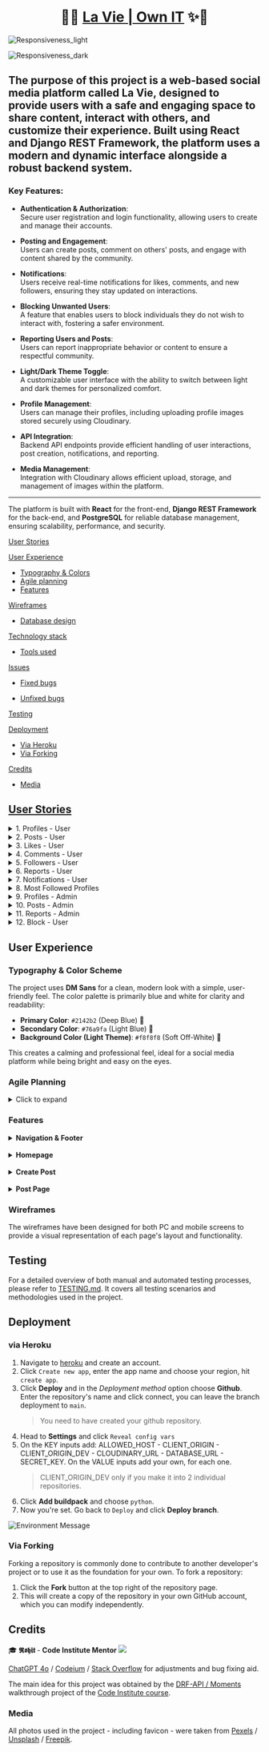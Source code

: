 <h1 align="center">📱✨ <a href=https://la-vie-pp5-c334770967ef.herokuapp.com/>La Vie | Own IT</a> ✨📱</h1>

![Responsiveness_light](documentation/images_gifs/responsive_light.png)

![Responsiveness_dark](documentation/images_gifs/responsive_dark.png)

## The purpose of this project is a web-based social media platform called **La Vie**, designed to provide users with a safe and engaging space to share content, interact with others, and customize their experience. Built using **React** and **Django REST Framework**, the platform uses a modern and dynamic interface alongside a robust backend system.

### Key Features:

- **Authentication & Authorization**:  
  Secure user registration and login functionality, allowing users to create and manage their accounts.

- **Posting and Engagement**:  
  Users can create posts, comment on others' posts, and engage with content shared by the community.

- **Notifications**:  
  Users receive real-time notifications for likes, comments, and new followers, ensuring they stay updated on interactions.

- **Blocking Unwanted Users**:  
  A feature that enables users to block individuals they do not wish to interact with, fostering a safer environment.

- **Reporting Users and Posts**:  
  Users can report inappropriate behavior or content to ensure a respectful community.

- **Light/Dark Theme Toggle**:  
  A customizable user interface with the ability to switch between light and dark themes for personalized comfort.

- **Profile Management**:  
  Users can manage their profiles, including uploading profile images stored securely using Cloudinary.

- **API Integration**:  
  Backend API endpoints provide efficient handling of user interactions, post creation, notifications, and reporting.

- **Media Management**:  
  Integration with Cloudinary allows efficient upload, storage, and management of images within the platform.

---

The platform is built with **React** for the front-end, **Django REST Framework** for the back-end, and **PostgreSQL** for reliable database management, ensuring scalability, performance, and security.

[User Stories](#user-stories)

[User Experience](#user-experience)

- [Typography & Colors](#typography--color-scheme)
- [Agile planning](#agile-planning)
- [Features](#features)

[Wireframes](#wireframes)

- [Database design](#database-design)

[Technology stack](#technology-stack)

- [Tools used](#tools-used)

[Issues](#issues)

- [Fixed bugs](#fixed-bugs)

- [Unfixed bugs](#unfixed-bugs)

[Testing](#testing)

[Deployment](#deployment)

- [Via Heroku](#via-heroku)
- [Via Forking](#via-forking)

[Credits](#credits)

- [Media](#media)

## [User Stories](https://github.com/users/Dimitris112/projects/8/views/1)

<details>
<summary>1. Profiles - User</summary>

- **As a** user, **I want** a profile with my name, password, email, and profile picture **to** personalize my account.
- **Acceptance:** Users can upload a profile picture, update their name and password, and view stored profile information.

</details>

<details>
<summary>2. Posts - User</summary>

- **As a** user, **I want** to create posts with text and optional images **to** share content with others.
- **Acceptance:** Users can write text, upload an image, save posts to the database, edit or delete their own posts, and report posts displayed on the feed.

</details>

<details>
<summary>3. Likes - User</summary>

- **As a** user, **I want** to like posts **to** show appreciation for content.
- **Acceptance:** Users can click a "like" button, see the like count update dynamically, and unlike a post.

</details>

<details>
<summary>4. Comments - User</summary>

- **As a** user, **I want** to comment on posts **to** engage in discussions.
- **Acceptance:** Users can add a comment to any post, view comments in chronological order under the post, edit them, and delete their own comments.

</details>

<details>
<summary>5. Followers - User</summary>

- **As a** user, **I want** to follow or unfollow other users **to** see their posts on my feed.
- **Acceptance:** Users can follow or unfollow others with a button click, follow relationships are saved to the database, and users can see the number of followers and following on their profile.

</details>

<details>
<summary>6. Reports - User</summary>

- **As a** user, **I want** to report inappropriate posts and profiles **to** help the platform maintain a safe environment.
- **Acceptance:** Users can click a "report" button on posts or profiles, provide a reason, and save it to the database. Users can view reported posts and profiles on a dedicated page. Admins can view a list of reported posts and profiles.

</details>

<details>
<summary>7. Notifications - User</summary>

- **As a** user, **I want** to receive notifications for actions like likes, comments, and follows **to** stay updated on interactions.
- **Acceptance:** Users receive notifications for new likes, comments, and follows, which are stored and displayed in a notifications panel. Users can mark notifications as read.

</details>

<details>
<summary>8. Most Followed Profiles</summary>

- **As a** user, **I want** to see a list of the most followed profiles **to** discover popular users and engage with trending content.
- **Acceptance:** Users can view a ranked list of profiles with the highest follower counts, including the username and profile picture. Users can click on a profile to visit their page and follow/unfollow them. The list updates dynamically as follower counts change.

</details>

<details>
<summary>9. Profiles - Admin</summary>

- **As an** admin, **I want** to manage user profiles **to** deactivate or delete accounts if needed.
- **Acceptance:** Admin can view a list of all user profiles with their email and creation date, deactivate a user account, permanently delete a user account, and deactivated accounts cannot log in.

</details>

<details>
<summary>10. Posts - Admin</summary>

- **As an** admin, **I want** to manage posts **to** remove inappropriate content from the platform.
- **Acceptance:** Admin can view all posts with filters for date, user, or flagged posts, delete any post, and permanently remove deleted posts from the database. Admin actions are logged for accountability.

</details>

<details>
<summary>11. Reports - Admin</summary>

- **As an** admin, **I want** to view all submitted reports **to** take action on inappropriate content.
- **Acceptance:** Admin can view all submitted reports with details like the post, reason, and reporting user. Admin can take action directly from the report (e.g., delete post, warn user, or dismiss report). Admin can filter reports by status (pending, resolved), and resolved reports are marked as reviewed and archived for record-keeping.

</details>

<details>
<summary>12. Block - User</summary>

- **As a** user, **I want** to block other users **to** prevent them from interacting with me or seeing my posts.
- **Acceptance:** Users can block another user from their profile or the blocked user's profile. Once blocked, the user cannot follow, comment on, or like the blocker’s posts. Blocked users cannot send direct messages or interact with the blocker in any way. The user can unblock someone at any time from their profile, and blocked users are removed from the user's followers and following list.

</details>

## User Experience

### Typography & Color Scheme

The project uses **DM Sans** for a clean, modern look with a simple, user-friendly feel. The color palette is primarily blue and white for clarity and readability:

- **Primary Color**: `#2142b2` (Deep Blue) 🔵
- **Secondary Color**: `#76a9fa` (Light Blue) 🔵
- **Background Color (Light Theme)**: `#f8f8f8` (Soft Off-White) 🤍

This creates a calming and professional feel, ideal for a social media platform while being bright and easy on the eyes.

### Agile Planning

<details>
<summary>Click to expand</summary>

This project was developed using agile methodologies over a span of approximately three weeks. The development process included the use of various labels such as "documentation," "good first issue," and "enhancement" to organize tasks and streamline progress. An MVP (Minimum Viable Product) milestone was established to focus on delivering essential features. Additionally, an "Enhancement" milestone was added to accommodate improvements and refinements throughout the project. Each user story is accompanied by a comprehensive set of acceptance criteria, ensuring that all functionalities are well defined and meet completion standards. For more details, you can view the kanban board [here](https://github.com/users/Dimitris112/projects/8).

<div style="text-align: center;">
    <img src="documentation/images_gifs/kanban_board.png" alt="Kanban board" style="max-width: 55%; height: auto;">
</div>

</details>

### Features

<details>
    <summary><strong>Navigation & Footer</strong></summary>
    <p>
        The navigation bar includes the <strong>🏠</strong> and <strong>Profile</strong> links. For logged-in users, it includes the <strong>Sign In</strong>, <strong>Sign Up</strong>, <strong>Feed</strong>, <strong>Liked</strong>, light/dark toggle button, and a <strong>🔔</strong> (notifications) bell.
    </p>
    <p>
        The footer displays <em>© 2025 La Vie | Educational project by Dimitris</em> followed by <a href="https://www.linkedin.com/in/dimitrios-thlivitis/" target="_blank">My LinkedIn</a> and <a href="https://github.com/Dimitris112/La-Vie-pp5" target="_blank">My GitHub</a>.
    </p>
    <p>
        These elements are managed using React components, which are rendered globally across the app.
    </p>
    <ul>
        <li>Clicking the <em>🏠</em> takes the users back to the homepage.</li>
        <li>Clicking the <em>Profile</em> takes the users to the profile page.</li>
        <li>Clicking the <em>Sign In</em> takes the users to the sign-in page.</li>
        <li>Clicking the <em>Sign Up</em> takes the users to the sign-up page.</li>
        <li>Clicking the <em>Feed</em> takes the users to the feed page.</li>
        <li>Clicking the <em>Liked</em> takes the users to the liked posts page.</li>
        <li>Clicking the <em>🔔</em> opens the notifications panel.</li>
        <li>Clicking the light/dark toggle changes the theme of the page.</li>
    </ul>
    <div style="text-align: center;">
        <div style="display: inline-block; margin: 10px;">
            <img src="documentation/images_gifs/navbar_dark_mobile_nonloggedin.png" alt="Navbar dark mobile non-logged-in" style="max-width: 55%; height: 65px;">
            <img src="documentation/images_gifs/navbar_dark_pc_loggedin.png" alt="Navbar dark PC logged-in" style="max-width: 55%; height: 65px;">
            <img src="documentation/images_gifs/navbar_dark_pc_nonloggedin.png" alt="Navbar dark PC non-logged-in" style="max-width: 55%; height: 65px;">
            <img src="documentation/images_gifs/navbar_light_mobile_loggedin.png" alt="Navbar light mobile logged-in" style="max-width: 55%; height: 65px;">
            <img src="documentation/images_gifs/navbar_light_mobile_nonloggedin.png" alt="Navbar light mobile non-logged-in" style="max-width: 55%; height: 65px;">
            <img src="documentation/images_gifs/navbar_light_pc_loggedin.png" alt="Navbar light PC logged-in" style="max-width: 55%; height: 65px;">
            <img src="documentation/images_gifs/navbar_light_pc_nonloggedin.png" alt="Navbar light PC non-logged-in" style="max-width: 55%; height: 65px;">
        </div>
    </div>
    <div style="text-align: center;">
        <img src="documentation/images_gifs/footer.png" alt="Footer with a text and two icons" style="max-width: 55%; height: auto; margin: 10px;">
    </div>
</details>

<br>

<details>
  <summary><strong>Homepage</strong></summary>
  <p>
      The homepage serves as the entry point for users, displaying a dynamic feed of posts. On the top-left side of the PC view, there's the platform's logo, which acts as an anchor link to the homepage, allowing users to return to the feed at any time. Next to the logo is the <strong>Add Post</strong> button, which directs users to the <em>create post</em> page where they can share content.
      </p>
  <p>
      Users can see a <strong>search posts bar</strong> that allows them to search for posts or authors by typing letters. This search functionality displays matching results in real-time refreshed every second.
  </p>
  <p>
       Also, the right side of the screen showcases a list of the <strong>most followed profiles</strong>, and users can follow or unfollow profiles directly from this section.
  </p>

  <div style="text-align: center;">
        <div style="display: inline-block; margin: 10px;">
            <img src="documentation/images_gifs/homepage_dark_mobile.png" alt="Homepage dark mobile" style="max-width: 55%; height: auto;">
            <img src="documentation/images_gifs/homepage_dark_pc.png" alt="Homepage dark PC" style="max-width: 55%; height: auto;">
            <img src="documentation/images_gifs/homepage_light_mobile.png" alt="Homepage light mobile" style="max-width: 55%; height: auto;">
            <img src="documentation/images_gifs/homepage_light_pc.png" alt="Homepage light PC" style="max-width: 55%; height: auto;">
        </div>
  </div>

</details>

<br>

<details>
    <summary><strong>Create Post</strong></summary>
    <p>
        The <strong>Create Post</strong> feature allows users to upload posts that include an image, a title, and content. To create a post, users click the <strong>"Upload"</strong> icon.
    </p>
    <p>
        Below the upload icon, there is a <strong>"Click to upload an image"</strong> message, guiding users to upload an image for their post. This is followed by a note indicating the <strong>maximum width and height</strong> of the image (4096px) and the <strong>maximum file size</strong> (2MB).
    </p>
    <p>
        Next, users are prompted to enter the <strong>Title</strong> of their post and provide <strong>Content</strong> for the post description.
    </p>
    <p>
        At the bottom of the page, users have the option to click on either a <strong>Cancel</strong> or a <strong>Create</strong> button. The <strong>Create</strong> button will remain disabled until the user has filled out all required fields: image, title, and content.
    </p>
    <p>
        Once the post is created, the user is redirected to the post's dedicated page where they can view or add comments. If no comments have been made yet, a message will appear: <strong>"No comments yet! Be the first one to comment!"</strong>
    </p>

  <div style="text-align: center;">
        <img src="documentation/images_gifs/create_post_light_dark.gif" alt="Create Post gif" style="max-width: 55%; height: auto;">
  </div>

</details>

<br>

<details>
    <summary><strong>Post Page</strong></summary>
    <p>
        On the <strong>Post Page</strong>, users can view the full post with the following components:
    </p>
    <ul>
        <li><strong>Post Image:</strong> The image associated with the post.</li>
        <li><strong>Author Information:</strong> The username and avatar of the post's author.</li>
        <li><strong>Title:</strong> The title of the post.</li>
        <li><strong>Content:</strong> The full content of the post.</li>
    </ul>
    <p>
        Along with the post content, users will see the following interaction buttons:
    </p>
    <ul>
        <li><strong>Like Button:</strong> Represented by a heart emoji, this allows users to "like" the post. When hovering over the heart, the overlay text "Like post" is shown. A user must be logged in and not be the post owner to like the post.</li>
        <li><strong>Comments Button:</strong> Represented by dialogue cloud emojis, this button allows users to view and post comments. The overlay text "Total comments" is shown when hovering over it.</li>
        <li><strong>Views Count:</strong> Displayed as an eye emoji, showing the total number of views the post has received. Hovering over it shows the overlay text "Total views."</li>
        <li><strong>Report Button:</strong> Represented by a flag emoji, this allows users to report a post. When hovering over it, the overlay text "Report post" is shown. To report, users must be logged in and cannot be the owner of the post.</li>
    </ul>
    <p>
        To interact with the "Like" and "Report" buttons, users must be logged in and cannot be the owner of the post.
    </p>
    <p>
        Below the post content, there is a <strong>Comments Section</strong> where users can:
    </p>
    <ul>
        <li><strong>Write a Comment:</strong> Users can type in a comment in a text area with the placeholder text "Write your comment...". The <strong>Post</strong> button below the text area is disabled until at least one character is entered into the comment box.</li>
        <li><strong>Display of Comments:</strong> Comments are shown below the post in chronological order.</li>
        <li><strong>Infinite Scroll:</strong> The comments section includes infinite scroll functionality, allowing users to smoothly scroll through comments as they load more.</li>
        <li><strong>Comment Editing and Deleting:</strong> Users can edit or delete their own comments.</li>
    </ul>
    <p>
        To leave a comment, users must be logged in.
    </p>

  <div style="text-align: center;">
        <img src="documentation/images_gifs/post_page_light_dark.gif" alt="Post page functionality" style="max-width: 55%; height: auto;">
    </div>

</details>

### Wireframes

The wireframes have been designed for both PC and mobile screens to provide a visual representation of each page's layout and functionality.


## Testing

For a detailed overview of both manual and automated testing processes, please refer to [TESTING.md](https://github.com/Dimitris112/rum-away-testp4/blob/main/TESTING.md). It covers all testing scenarios and methodologies used in the project.

## Deployment

### via Heroku

1. Navigate to [heroku](https://www.heroku.com/home) and create an account.
2. Click `Create new app`, enter the app name and choose your region, hit `create app`.
3. Click **Deploy** and in the _Deployment method_ option choose **Github**. Enter the repository's name and click connect, you can leave the branch deployment to `main`.
   > You need to have created your github repository.
4. Head to **Settings** and click `Reveal config vars`
5. On the KEY inputs add: ALLOWED_HOST - CLIENT_ORIGIN - CLIENT_ORIGIN_DEV - CLOUDINARY_URL - DATABASE_URL - SECRET_KEY. On the VALUE inputs add your own, for each one.
   > CLIENT_ORIGIN_DEV only if you make it into 2 individual repositories.
6. Click **Add buildpack** and choose `python`.
7. Now you're set. Go back to `Deploy` and click **Deploy branch**.

<div style="display: flex; justify-content: space-between; align-items: center; text-align: center;">
    <img src="documentation/images_gifs/env_messaage.png" alt="Environment Message" style="max-width: 45%; height: auto;">
</div>

### Via Forking

Forking a repository is commonly done to contribute to another developer's project or to use it as the foundation for your own. To fork a repository:

1. Click the **Fork** button at the top right of the repository page.
2. This will create a copy of the repository in your own GitHub account, which you can modify independently.

## Credits

🎓 **𝕽𝖔𝖍𝖎𝖙** - **Code Institute Mentor** [<img src="https://img.icons8.com/color/24/ffffff/github.png"/>](https://github.com/rohit0286)

[ChatGPT 4o](https://openai.com/chatgpt/) / [Codeium](https://codeium.com/) / [Stack Overflow](https://stackoverflow.com/) for adjustments and bug fixing aid.

The main idea for this project was obtained by the [DRF-API / Moments](https://www.youtube.com/watch?v=-fQ5r20x_iM&ab_channel=MediaUpload) walkthrough project of the [Code Institute course](https://codeinstitute.net/global/).

### Media

All photos used in the project - including favicon - were taken from [Pexels](https://www.pexels.com/) / [Unsplash](https://unsplash.com/) / [Freepik](https://www.freepik.com/).
